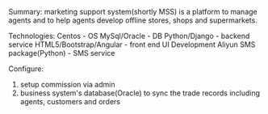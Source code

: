 Summary: marketing support system(shortly MSS) is a platform to manage agents and to help agents develop offline stores,
shops and supermarkets.

Technologies:
Centos - OS
MySql/Oracle - DB
Python/Django - backend service
HTML5/Bootstrap/Angular - front end UI Development
Aliyun SMS package(Python) - SMS service

Configure:
1. setup commission via admin
2. business system's database(Oracle) to sync the trade records including agents, customers and orders
